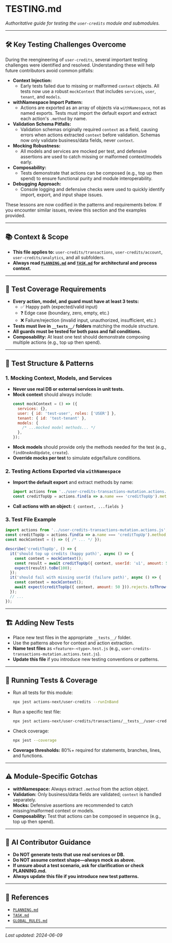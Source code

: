 # TESTING.md

_Authoritative guide for testing the `user-credits` module and submodules._

---

## 🛠️ Key Testing Challenges Overcome

During the reengineering of `user-credits`, several important testing challenges were identified and resolved. Understanding these will help future contributors avoid common pitfalls:

- **Context Injection:**
  - Early tests failed due to missing or malformed `context` objects. All tests now use a robust `mockContext` that includes `services`, `user`, `tenant`, and `models`.
- **withNamespace Import Pattern:**
  - Actions are exported as an array of objects via `withNamespace`, not as named exports. Tests must import the default export and extract each action's `.method` by name.
- **Validation Schema Pitfalls:**
  - Validation schemas originally required `context` as a field, causing errors when actions extracted `context` before validation. Schemas now only validate business/data fields, never `context`.
- **Mocking Robustness:**
  - All models and services are mocked per test, and defensive assertions are used to catch missing or malformed context/models early.
- **Composability:**
  - Tests demonstrate that actions can be composed (e.g., top up then spend) to ensure functional purity and module interoperability.
- **Debugging Approach:**
  - Console logging and defensive checks were used to quickly identify import, export, and input shape issues.

These lessons are now codified in the patterns and requirements below. If you encounter similar issues, review this section and the examples provided.

---

## 📚 Context & Scope
- **This file applies to:** `user-credits/transactions`, `user-credits/account`, `user-credits/analytics`, and all subfolders.
- **Always read [`PLANNING.md`](./PLANNING.md) and [`TASK.md`](./TASK.md) for architectural and process context.**

---

## 🧪 Test Coverage Requirements
- **Every action, model, and guard must have at least 3 tests:**
  - ✅ Happy path (expected/valid input)
  - ❓ Edge case (boundary, zero, empty, etc.)
  - ❌ Failure/rejection (invalid input, unauthorized, insufficient, etc.)
- **Tests must live in `__tests__/` folders** matching the module structure.
- **All guards must be tested for both pass and fail conditions.**
- **Composability:** At least one test should demonstrate composing multiple actions (e.g., top up then spend).

---

## 🧱 Test Structure & Patterns

### 1. **Mocking Context, Models, and Services**
- **Never use real DB or external services in unit tests.**
- **Mock context** should always include:
  ```js
  const mockContext = () => ({
    services: {},
    user: { id: 'test-user', roles: ['USER'] },
    tenant: { id: 'test-tenant' },
    models: {
      /* ...mocked model methods... */
    },
  });
  ```
- **Mock models** should provide only the methods needed for the test (e.g., `findOneAndUpdate`, `create`).
- **Override mocks per test** to simulate edge/failure conditions.

### 2. **Testing Actions Exported via `withNamespace`**
- **Import the default export** and extract methods by name:
  ```js
  import actions from '../user-credits-transactions-mutation.actions.js';
  const creditTopUp = actions.find(a => a.name === 'creditTopUp').method;
  ```
- **Call actions with an object:** `{ context, ...fields }`

### 3. **Test File Example**
```js
import actions from '../user-credits-transactions-mutation.actions.js';
const creditTopUp = actions.find(a => a.name === 'creditTopUp').method;
const mockContext = () => ({ /* ... */ });

describe('creditTopUp', () => {
  it('should top up credits (happy path)', async () => {
    const context = mockContext();
    const result = await creditTopUp({ context, userId: 'u1', amount: 50 });
    expect(result).toBe(100);
  });
  it('should fail with missing userId (failure path)', async () => {
    const context = mockContext();
    await expect(creditTopUp({ context, amount: 50 })).rejects.toThrow();
  });
  // ...
});
```

---

## 🏗️ Adding New Tests
- Place new test files in the appropriate `__tests__/` folder.
- Use the patterns above for context and action extraction.
- **Name test files** as `<feature>-<type>.test.js` (e.g., `user-credits-transactions-mutation.actions.test.js`).
- **Update this file** if you introduce new testing conventions or patterns.

---

## 🚦 Running Tests & Coverage
- Run all tests for this module:
  ```sh
  npx jest actions-next/user-credits --runInBand
  ```
- Run a specific test file:
  ```sh
  npx jest actions-next/user-credits/transactions/__tests__/user-credits-transactions-mutation.actions.test.js --runInBand
  ```
- Check coverage:
  ```sh
  npx jest --coverage
  ```
- **Coverage thresholds:** 80%+ required for statements, branches, lines, and functions.

---

## ⚠️ Module-Specific Gotchas
- **withNamespace:** Always extract `.method` from the action object.
- **Validation:** Only business/data fields are validated; `context` is handled separately.
- **Mocks:** Defensive assertions are recommended to catch missing/malformed context or models.
- **Composability:** Test that actions can be composed in sequence (e.g., top up then spend).

---

## 🤖 AI Contributor Guidance
- **Do NOT generate tests that use real services or DB.**
- **Do NOT assume context shape—always mock as above.**
- **If unsure about a test scenario, ask for clarification or check PLANNING.md.**
- **Always update this file if you introduce new test patterns.**

---

## 📎 References
- [`PLANNING.md`](./PLANNING.md)
- [`TASK.md`](./TASK.md)
- [`GLOBAL_RULES.md`](../../GLOBAL_RULES.md)

---

_Last updated: 2024-06-09_ 